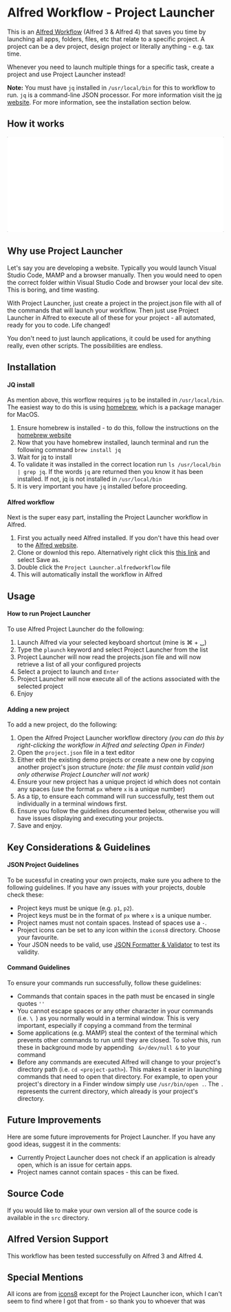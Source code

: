 # Alfred Workflow - Project Launcher

This is an [Alfred Workflow](https://www.alfredapp.com/) (Alfred 3 & Alfred 4) that saves you time by launching all apps, folders, files, etc that relate to a specific project. A project can be a dev project, design project or literally anything - e.g. tax time. 

Whenever you need to launch multiple things for a specific task, create a project and use Project Launcher instead!

**Note:** You must have `jq` installed in `/usr/local/bin` for this to workflow to run. `jq` is a command-line JSON processor. For more information visit the [jq website](https://stedolan.github.io/jq/). For more information, see the installation section below.

## How it works

![Alfred Project Launcher](/docs/alfred-project-launcher.gif)

## Why use Project Launcher

Let's say you are developing a website. Typically you would launch Visual Studio Code, MAMP and a browser manually. Then you would need to open the correct folder within Visual Studio Code and browser your local dev site. This is boring, and time wasting.

With Project Launcher, just create a project in the project.json file with all of the commands that will launch your workflow. Then just use Project Launcher in Alfred to execute all of these for your project - all automated, ready for you to code. Life changed!

You don't need to just launch applications, it could be used for anything really, even other scripts. The possibilities are endless.

## Installation

#### JQ install

As mention above, this worflow requires `jq` to be installed in `/usr/local/bin`. The easiest way to do this is using [homebrew](https://brew.sh/), which is a package manager for MacOS.

1. Ensure homebrew is installed - to do this, follow the instructions on the [homebrew website](https://brew.sh/)
2. Now that you have homebrew installed, launch terminal and run the following command `brew install jq`
3. Wait for jq to install
4. To validate it was installed in the correct location run `ls /usr/local/bin | grep jq`. If the words `jq` are returned then you know it has been installed. If not, jq is not installed in `/usr/local/bin`
5. It is very important you have `jq` installed before proceeding.

#### Alfred workflow

Next is the super easy part, installing the Project Launcher workflow in Alfred.

1. First you actually need Alfred installed. If you don't have this head over to the [Alfred website](https://www.alfredapp.com/).
2. Clone or downlod this repo. Alternatively right click this [this link](./Project%20Launcher.alfredworkflow) and select Save as.
3. Double click the `Project Launcher.alfredworkflow` file
4. This will automatically install the workflow in Alfred

## Usage

#### How to run Project Launcher

To use Alfred Project Launcher do the following:

1. Launch Alfred via your selected keyboard shortcut (mine is ⌘ + ␣)
2. Type the `plaunch` keyword and select Project Launcher from the list
3. Project Launcher will now read the projects.json file and will now retrieve a list of all your configured projects 
4. Select a project to launch and  `Enter`
5. Project Launcher will now execute all of the actions associated with the selected project
6. Enjoy

#### Adding a new project

To add a new project, do the following:

1. Open the Alfred Project Launcher workflow directory *(you can do this by right-clicking the workflow in Alfred and selecting Open in Finder)*
2. Open the `project.json` file in a text editor
3. Either edit the existing demo projects or create a new one by copying another project's json structure *(note: the file must contain valid json only otherwise Project Launcher will not work)*
4. Ensure your new project has a unique project id which does not contain any spaces (use the format `px` where `x` is a unique number)
5. As a tip, to ensure each command will run successfully, test them out individually in a terminal windows first.
6. Ensure you follow the guidelines documented below, otherwise you will have issues displaying and executing your projects.
7. Save and enjoy.

## Key Considerations & Guidelines

#### JSON Project Guidelines

To be sucessful in creating your own projects, make sure you adhere to the following guidelines. If you have any issues with your projects, double check these:

- Project keys must be unique (e.g. `p1`, `p2`).
- Project keys must be in the format of `px` where `x` is a unique number.
- Project names must not contain spaces. Instead of spaces use a `-`.
- Project icons can be set to any icon within the `icons8` directory. Choose your favourite.
- Your JSON needs to be valid, use [JSON Formatter & Validator](https://jsonformatter.curiousconcept.com/) to test its validity.

#### Command Guidelines

To ensure your commands run successfully, follow these guidelines:

- Commands that contain spaces in the path must be encased in single quotes `''`
- You cannot escape spaces or any other character in your commands (i.e. `\ `) as you normally would in a terminal window. This is very important, especially if copying a command from the terminal
- Some applications (e.g. MAMP) steal the context of the terminal which prevents other commands to run until they are closed. To solve this, run these in background mode by appending ` &>/dev/null &` to your command
- Before any commands are executed Alfred will change to your project's directory path (i.e. `cd <project-path>`). This makes it easier in launching commands that need to open that directory. For example, to open your project's directory in a Finder window simply use `/usr/bin/open .`. The `.` represents the current directory, which already is your project's directory.

## Future Improvements

 Here are some future improvements for Project Launcher. If you have any good ideas, suggest it in the comments:

- Currently Project Launcher does not check if an application is already open, which is an issue for certain apps.
- Project names cannot contain spaces - this can be fixed.

## Source Code

If you would like to make your own version all of the source code is available in the `src` directory.

## Alfred Version Support

This workflow has been tested successfully on Alfred 3 and Alfred 4.

## Special Mentions

All icons are from [icons8](https://icons8.com/) except for the Project Launcher icon, which I can't seem to find where I got that from - so thank you to whoever that was